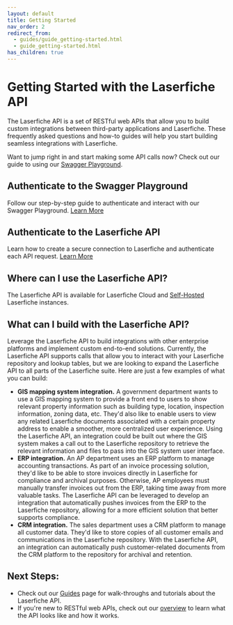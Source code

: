 ```yaml
---
layout: default
title: Getting Started
nav_order: 2
redirect_from:
  - guides/guide_getting-started.html
  - guide_getting-started.html
has_children: true
---
```


<!--© 2024 Laserfiche.
See LICENSE-DOCUMENTATION and LICENSE-CODE in the project root for license information.-->

# Getting Started with the Laserfiche API

The Laserfiche API is a set of RESTful web APIs that allow you to build custom integrations between third-party applications and Laserfiche. These frequently asked questions and how-to guides will help you start building seamless integrations with Laserfiche.

Want to jump right in and start making some API calls now? Check out our guide to using our [Swagger Playground](../../api/playground/).

## Authenticate to the Swagger Playground

Follow our step-by-step guide to authenticate and interact with our Swagger Playground. [Learn More](../../api/authentication/guide_authenticating-to-the-swagger-playground/)

## Authenticate to the Laserfiche API

Learn how to create a secure connection to Laserfiche and authenticate each API request. [Learn More](../../api/authentication/guide_authenticate-to-the-laserfiche-api/)

## Where can I use the Laserfiche API?

The Laserfiche API is available for Laserfiche Cloud and [Self-Hosted](../../api/server/) Laserfiche instances.

## What can I build with the Laserfiche API?

Leverage the Laserfiche API to build integrations with other enterprise platforms and implement custom end-to-end solutions. Currently, the Laserfiche API supports calls that allow you to interact with your Laserfiche repository and lookup tables, but we are looking to expand the Laserfiche API to all parts of the Laserfiche suite. Here are just a few examples of what you can build:

- **GIS mapping system integration.** A government department wants to use a GIS mapping system to provide a front end to users to show relevant property information such as building type, location, inspection information, zoning data, etc. They'd also like to enable users to view any related Laserfiche documents associated with a certain property address to enable a smoother, more centralized user experience. Using the Laserfiche API, an integration could be built out where the GIS system makes a call out to the Laserfiche repository to retrieve the relevant information and files to pass into the GIS system user interface.
- **ERP integration.** An AP department uses an ERP platform to manage accounting transactions. As part of an invoice processing solution, they'd like to be able to store invoices directly in Laserfiche for compliance and archival purposes. Otherwise, AP employees must manually transfer invoices out from the ERP, taking time away from more valuable tasks. The Laserfiche API can be leveraged to develop an integration that automatically pushes invoices from the ERP to the Laserfiche repository, allowing for a more efficient solution that better supports compliance.
- **CRM integration.** The sales department uses a CRM platform to manage all customer data. They'd like to store copies of all customer emails and communications in the Laserfiche repository. With the Laserfiche API, an integration can automatically push customer-related documents from the CRM platform to the repository for archival and retention.

## Next Steps:

- Check out our [Guides](../../guides/) page for  walk-throughs and tutorials about the Laserfiche API.
- If you're new to RESTful web APIs, check out our [overview](../../api/guide_overview-of-the-laserfiche-api/) to learn what the API looks like and how it works.
